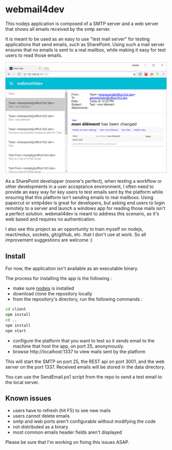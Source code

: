 # webmail4dev

This nodejs application is composed of a SMTP server and a web server that shows all emails received by the smtp server.

It is meant to be used as an easy to use "test mail server" for testing applications that send emails, such as SharePoint. Using such a mail server ensures that no emails is sent to a real mailbox, while making it easy for test users to read those emails.

![screenshot.png](screenshot.png)

As a SharePoint developper (noone's perfect), when testing a workflow or other developments in a user acceptance environment, I often need to provide an easy way for key users to test emails sent by the platform while ensuring that this platform isn't sending emails to real mailboxs. Using papercut or smtp4dev is great for developers, but asking end users to login remotely to a server and launch a windows app for reading those mails isn't a perfect solution. webmail4dev is meant to address this scenario, as it's web based and requires no authentication.

I also see this project as an opportunity to train myself on nodejs, react/redux, sockets, git/github, etc. that I don't use at work. So all improvement suggestions are welcome :)

## Install

For now, the application isn't available as an executable binary.

The process for installing the app is the following :

* make sure [nodejs](https://nodejs.org/en/) is installed
* download clone the repository locally
* from the repository's directory, run the following commands :

```bash
cd client
npm install
cd ..
npm install
npm start
```

* configure the platform that you want to test so it sends email to the machine that host the app, on port 25, anonymously.
* browse http://localhost:1337 to view mails sent by the platform

This will start the SMTP on port 25, the REST api on port 3001, and the web server on the port 1337. Received emails will be stored in the data directory.

You can use the SendEmail.ps1 script from the repo to send a test email to the local server.

## Known issues

* users have to refresh (hit F5) to see new mails
* users cannot delete emails
* smtp and web ports aren't configurable without modifying the code
* not distributed as a binary
* most common emails header fields aren't displayed

Please be sure that I'm working on fixing this issues ASAP.